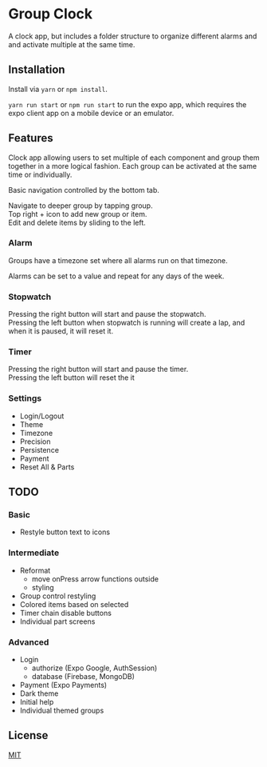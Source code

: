 # Group Clock

A clock app, but includes a folder structure to organize different alarms and and activate multiple at the same time.

## Installation

Install via `yarn` or `npm install`.

`yarn run start` or `npm run start` to run the expo app, which requires the expo client app on a mobile device or an emulator.

## Features

Clock app allowing users to set multiple of each component and group them together in a more logical fashion. Each group can be activated at the same time or individually.

Basic navigation controlled by the bottom tab.

Navigate to deeper group by tapping group.\
Top right + icon to add new group or item.\
Edit and delete items by sliding to the left.

### Alarm

Groups have a timezone set where all alarms run on that timezone.

Alarms can be set to a value and repeat for any days of the week.

### Stopwatch

Pressing the right button will start and pause the stopwatch.\
Pressing the left button when stopwatch is running will create a lap, and when it is paused, it will reset it.

### Timer

Pressing the right button will start and pause the timer.\
Pressing the left button will reset the it

### Settings

* Login/Logout
* Theme
* Timezone
* Precision
* Persistence
* Payment
* Reset All & Parts

## TODO

### Basic

* Restyle button text to icons

### Intermediate

* Reformat
	* move onPress arrow functions outside
	* styling
* Group control restyling
* Colored items based on selected
* Timer chain disable buttons
* Individual part screens

### Advanced

* Login
	* authorize (Expo Google, AuthSession)
	* database (Firebase, MongoDB)
* Payment (Expo Payments)
* Dark theme
* Initial help
* Individual themed groups

## License

[MIT](LICENSE)